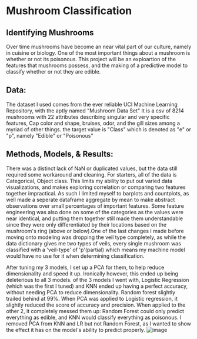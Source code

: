 # **Mushroom Classification**

## Identifying Mushrooms 

Over time mushrooms have become an near vital part of our culture, namely in cuisine or biology. One of the most important things about a mushroom is whether or not its poisonous. This project will be an exploartion of the features that mushrooms possess, and the making of a predictive model to classify whether or not they are edible. 

## Data:

The dataset I used comes from the ever reliable UCI Machine Learning Repository, with the aptly named "Mushroom Data Set"
It is a csv of 8214 mushrooms with 22 attributes describing singular and very specific features, Cap color and shape, bruises, odor, and the gill sizes among a myriad of other things. the target value is "Class" which is denoted as "e" or "p", namely "Edible" or "Poisonous"

## Methods, Models, & Results:
There was a distinct lack of NaN or duplicated values, but the data still required some workaround and cleaning. For starters, all of the data is Categorical, Object class. This limits my ability to put out varied data visualizations, and makes exploring correlation or comparing two features together impractical. As such I limited myself to barplots and countplots, as well made a seperate dataframe aggregate by mean to make abstract observations over small percentages of important features. 
Some feature engineering was also done on some of the categories as the values were near identical, and putting them together still made them understandable since they were only differentiated by their locations based on the mushroom's ring (above or below).One of the last changes I made before moving onto modeling was dropping the veil type completely, as while the data dictionary gives me two types of veils, every single mushroom was classified with a 'veil-type' of 'p'(partial) which means my machine model would have no use for it when determining classification. 

After tuning my 3 models, I set up a PCA for them, to help reduce dimensionality and speed it up. Ironically however, this ended up being deleterious to all 3 models.  of the 3 models I went with, Logistic Regression (which was the first I tuned) and KNN ended up having a perfect accuracy, without needing PCA to reduce dimensionality. Random forest slightly trailed behind at 99%. When PCA was applied to Logistic regression, it slightly reduced the score of accuracy and precision. When applied to the other 2, it completely messed them up: Random Forest could only predict everything as edible, and KNN would classify everything as poisonous. I removed PCA from KNN and LR but not Random Forest, as I wanted to show the effect it has on the model's ability to predict properly. ![image](https://user-images.githubusercontent.com/105755535/181650743-151d0c2c-dfb3-4657-a7fa-9956a937427f.png)
